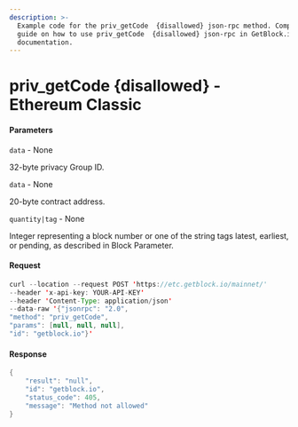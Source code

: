 ```yaml
---
description: >-
  Example code for the priv_getCode  {disallowed} json-rpc method. Сomplete
  guide on how to use priv_getCode  {disallowed} json-rpc in GetBlock.io Web3
  documentation.
---
```


# priv\_getCode {disallowed} - Ethereum Classic

#### Parameters

`data` - None

32-byte privacy Group ID.

`data` - None

20-byte contract address.

`quantity|tag` - None

Integer representing a block number or one of the string tags latest, earliest, or pending, as described in Block Parameter.

#### Request

```java
curl --location --request POST 'https://etc.getblock.io/mainnet/' 
--header 'x-api-key: YOUR-API-KEY' 
--header 'Content-Type: application/json' 
--data-raw '{"jsonrpc": "2.0",
"method": "priv_getCode",
"params": [null, null, null],
"id": "getblock.io"}'
```

#### Response

```java
{
    "result": "null",
    "id": "getblock.io",
    "status_code": 405,
    "message": "Method not allowed"
}
```
